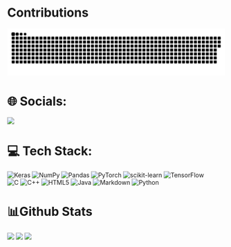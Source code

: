 # Contributions
<picture>
  <source media="(prefers-color-scheme: dark)" srcset="https://raw.githubusercontent.com/YapWH1208/YapWH1208/output/github-contribution-grid-snake-dark.svg">
  <source media="(prefers-color-scheme: light)" srcset="https://raw.githubusercontent.com/YapWH1208/YapWH1208/output/github-contribution-grid-snake.svg">
  <img alt="github contribution grid snake animation" src="https://raw.githubusercontent.com/YapWH1208/YapWH1208/output/github-contribution-grid-snake.svg">
</picture>

# 🌐 Socials:
<a href="https://www.kaggle.com/yapwh1208"><img src="https://www.kaggle.com/static/images/logos/kaggle-logo-transparent-300.png" width="100" /></a>

# 💻 Tech Stack:
![Keras](https://img.shields.io/badge/Keras-%23D00000.svg?style=for-the-badge&logo=Keras&logoColor=white) 
![NumPy](https://img.shields.io/badge/numpy-%23013243.svg?style=for-the-badge&logo=numpy&logoColor=white) 
![Pandas](https://img.shields.io/badge/pandas-%23150458.svg?style=for-the-badge&logo=pandas&logoColor=white) 
![PyTorch](https://img.shields.io/badge/PyTorch-%23EE4C2C.svg?style=for-the-badge&logo=PyTorch&logoColor=white)
![scikit-learn](https://img.shields.io/badge/scikit--learn-%23F7931E.svg?style=for-the-badge&logo=scikit-learn&logoColor=white)
![TensorFlow](https://img.shields.io/badge/TensorFlow-%23FF6F00.svg?style=for-the-badge&logo=TensorFlow&logoColor=white)<br>
![C](https://img.shields.io/badge/c-%2300599C.svg?style=for-the-badge&logo=c&logoColor=white) 
![C++](https://img.shields.io/badge/c++-%2300599C.svg?style=for-the-badge&logo=c%2B%2B&logoColor=white) 
![HTML5](https://img.shields.io/badge/html5-%23E34F26.svg?style=for-the-badge&logo=html5&logoColor=white) 
![Java](https://img.shields.io/badge/java-%23ED8B00.svg?style=for-the-badge&logo=java&logoColor=white) 
![Markdown](https://img.shields.io/badge/markdown-%23000000.svg?style=for-the-badge&logo=markdown&logoColor=white) 
![Python](https://img.shields.io/badge/python-3670A0?style=for-the-badge&logo=python&logoColor=ffdd54) 

# 📊Github Stats
<div>
  <img height="170" align="center" src="https://github-readme-stats.vercel.app/api?username=YapWH1208&show_icons=true&theme=light" />
  <img height="170" align="center" src="https://github-readme-stats.vercel.app/api/top-langs/?username=YapWH1208&hide_langs_below=1&theme=default&line_height=27&layout=compact" />
  
  <img align="center" src="https://github-readme-streak-stats.herokuapp.com/?user=YapWH1208&theme=light&hide_border=true" />
</div>

